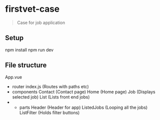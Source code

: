 # firstvet-case

> Case for job application

## Setup

npm install
npm run dev

## File structure
App.vue
- router 
  index.js (Routes with paths etc)
- components
  Contact (Contact page)
  Home (Home page)
  Job (Displays selected job)
  List (Lists front end jobs)
- - parts 
    Header (Header for app)
    ListedJobs (Looping all the jobs)
    ListFilter (Holds filter buttons)


